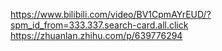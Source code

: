 https://www.bilibili.com/video/BV1CpmAYrEUD/?spm_id_from=333.337.search-card.all.click
https://zhuanlan.zhihu.com/p/639776294